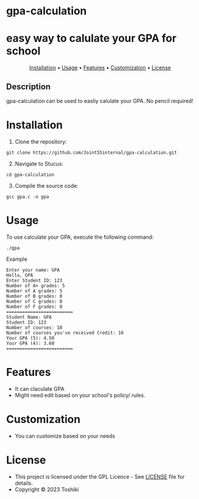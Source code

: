 # gpa-calculation
 easy way to calulate your GPA for school
 ===========================================
<p align="center">
  <a href="#installation">Installation</a> •
  <a href="#usage">Usage</a> •
  <a href="#features">Features</a> •
  <a href="#customization">Customization</a> •
  <a href="#license">License</a>
</p> 

## Description
gpa-calculation can be used to easliy calulate your GPA. No pencil required!

# Installation
1. Clone the repository:
```console
git clone https://github.com/Joint55internal/gpa-calculation.git
```
2. Navigate to Stucus:
```console
cd gpa-calculation
```
3. Compile the source code:
```console
gcc gpa.c -o gpa
```
# Usage
To use calculate your GPA, execute the following command:
```console
./gpa
```
Example 
```
Enter your name: GPA
Hello, GPA
Enter Student ID: 123
Number of A+ grades: 5
Number of A grades: 5
Number of B grades: 0
Number of C grades: 0
Number of F grades: 0
=========================
Student Name: GPA
Student ID: 123
Number of courses: 10
Number of courses you've received Credit: 10
Your GPA (5): 4.50
Your GPA (4): 3.60
=========================
```
# Features

- It can claculate GPA
- Might need edit based on your school's policy/ rules. 

# Customization
- You can customize based on your needs

# License

- This project is licensed under the GPL Licence - See [LICENSE](/LICENSE) file for details.
- Copyright © 2023 Toshiki
